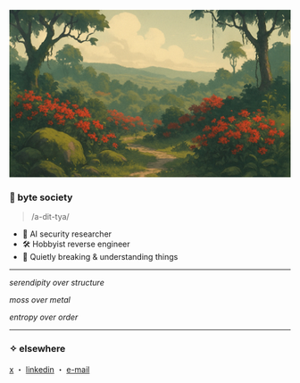 <p align="center">
  <img src="https://raw.githubusercontent.com/adityac4/adityac4/main/banner.png" alt="byte society banner" style="height: 300px; width: 100%; object-fit: cover;"/>
</p>

### 🌿 byte society  
> /a-dit-tya/

- 🧠 AI security researcher  
- 🛠️ Hobbyist reverse engineer  
- 🌱 Quietly breaking & understanding things  

---

_serendipity over structure_

_moss over metal_

_entropy over order_  

---

### ✧ elsewhere  
[x](https://x.com/aditya_C24) ・ [linkedin](https://linkedin.com/in/adityac4) ・ [e-mail](mailto:adityapchaudhari@gmail.com) 
<!-- ・ [blog](https://your-blog.com) -->
